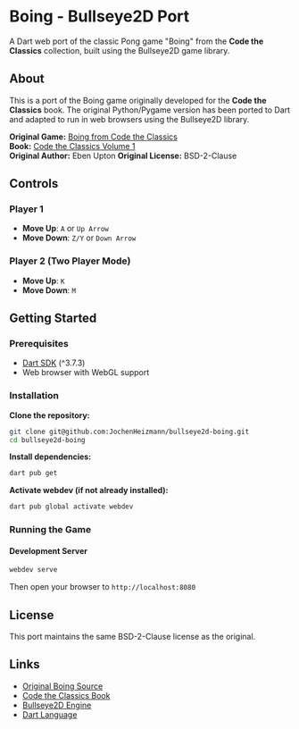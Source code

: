 # Boing - Bullseye2D Port

A Dart web port of the classic Pong game "Boing" from the **Code the Classics** collection, built using the Bullseye2D game library.

## About

This is a port of the Boing game originally developed for the **Code the Classics** book. The original Python/Pygame version has been ported to Dart and adapted to run in web browsers using the Bullseye2D library.

**Original Game:** [Boing from Code the Classics](https://github.com/Wireframe-Magazine/Code-the-Classics/tree/master/boing-master)  
**Book:** [Code the Classics Volume 1](https://magazine.raspberrypi.com/books/code-the-classics1)  
**Original Author:** Eben Upton
**Original License:** BSD-2-Clause  

## Controls

### Player 1
- **Move Up**: `A` or `Up Arrow`
- **Move Down**: `Z/Y` or `Down Arrow`

### Player 2 (Two Player Mode)
- **Move Up**: `K`
- **Move Down**: `M`

## Getting Started

### Prerequisites
- [Dart SDK](https://dart.dev/get-dart) (^3.7.3)
- Web browser with WebGL support

### Installation

**Clone the repository:**
```bash
git clone git@github.com:JochenHeizmann/bullseye2d-boing.git
cd bullseye2d-boing
```

**Install dependencies:**
```bash
dart pub get
```

**Activate webdev (if not already installed):**
```bash
dart pub global activate webdev
```

### Running the Game

#### Development Server
```bash
webdev serve
```
Then open your browser to `http://localhost:8080`

## License

This port maintains the same BSD-2-Clause license as the original.

## Links

- [Original Boing Source](https://github.com/Wireframe-Magazine/Code-the-Classics/tree/master/boing-master)
- [Code the Classics Book](https://magazine.raspberrypi.com/books/code-the-classics1)
- [Bullseye2D Engine](https://pub.dev/packages/bullseye2d)
- [Dart Language](https://dart.dev)
